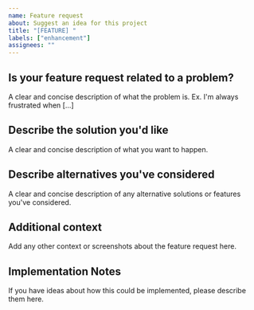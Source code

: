 ```yaml
---
name: Feature request
about: Suggest an idea for this project
title: "[FEATURE] "
labels: ["enhancement"]
assignees: ""
---
```


## Is your feature request related to a problem?

A clear and concise description of what the problem is. Ex. I'm always frustrated when [...]

## Describe the solution you'd like

A clear and concise description of what you want to happen.

## Describe alternatives you've considered

A clear and concise description of any alternative solutions or features you've considered.

## Additional context

Add any other context or screenshots about the feature request here.

## Implementation Notes

If you have ideas about how this could be implemented, please describe them here.
